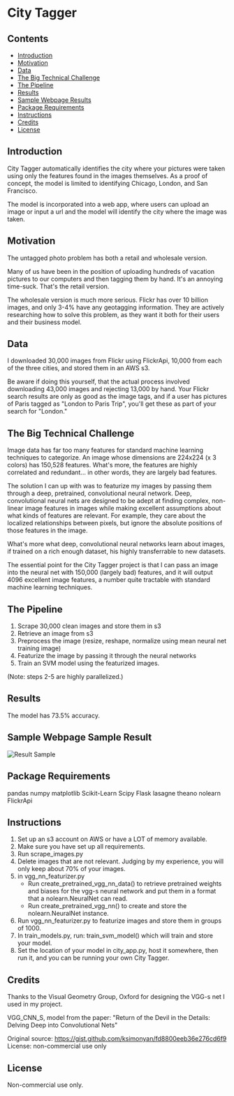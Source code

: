 # City Tagger

## Contents
+ [Introduction](#intro)
+ [Motivation](#motivation)
+ [Data](#data)
+ [The Big Technical Challenge](#challenge)
+ [The Pipeline](#pipeline)
+ [Results](#results)
+ [Sample Webpage Results](#sample)
+ [Package Requirements](#requirements)
+ [Instructions](#instructions)
+ [Credits](#credits)
+ [License](#license)

## <a name="intro">Introduction

City Tagger automatically identifies the city where your pictures were taken using only the features found in the images themselves.  As a proof of concept, the model is limited to identifying Chicago, London, and San Francisco.

The model is incorporated into a web app, where users can upload an image or input a url and the model will identify the city where the image was taken.

## <a name="motivation">Motivation

The untagged photo problem has both a retail and wholesale version.

Many of us have been in the position of uploading hundreds of vacation pictures to our computers and then tagging them by hand.  It's an annoying time-suck.  That's the retail version.

The wholesale version is much more serious.  Flickr has over 10 billion images, and only 3-4% have any geotagging information.  They are actively researching how to solve this problem, as they want it both for their users and their business model.

## <a name="Data">Data
I downloaded 30,000 images from Flickr using FlickrApi, 10,000 from each of the three cities, and stored them in an AWS s3.

Be aware if doing this yourself, that the actual process involved downloading 43,000 images and rejecting 13,000 by hand.  Your Flickr search results are only as good as the image tags, and if a user has pictures of Paris tagged as "London to Paris Trip", you'll get these as part of your search for "London."  

## <a name="challenge">The Big Technical Challenge

Image data has far too many features for standard machine learning techniques to categorize.  An image whose dimensions are 224x224 (x 3 colors) has 150,528 features.  What's more, the features are highly correlated and redundant... in other words, they are largely bad features.

The solution I can up with was to featurize my images by passing them through a deep, pretrained, convolutional neural network.  Deep, convolutional neural nets are designed to be adept at finding complex, non-linear image features in images while making excellent assumptions about what kinds of features are relevant.  For example, they care about the localized relationships between pixels, but ignore the absolute positions of those features in the image.    

What's more what deep, convolutional neural networks learn about images, if trained on a rich enough dataset, his highly transferrable to new datasets.

The essential point for the City Tagger project is that I can pass an image into the neural net with 150,000 (largely bad) features, and it will output 4096 excellent image features, a number quite tractable with standard machine learning techniques.

## <a name="pipeline">The Pipeline

1.  Scrape 30,000 clean images and store them in s3
2.  Retrieve an image from s3
3.  Preprocess the image (resize, reshape, normalize using mean neural net training image)
4.  Featurize the image by passing it through the neural networks
5. Train an SVM model using the featurized images.

(Note: steps 2-5 are highly parallelized.)

## <a name="results">Results

The model has 73.5% accuracy.

## <a name="sample">Sample Webpage Sample Result

![Result Sample](https://raw.github.com/k-lev/City_Tagger/master/img/webPageSample.png)

## <a name="requirements">Package Requirements
pandas
numpy
matplotlib
Scikit-Learn
Scipy
Flask
lasagne
theano
nolearn
FlickrApi

## <a name="instructions">Instructions

1. Set up an s3 account on AWS or have a LOT of memory available.
2. Make sure you have set up all requirements.
3. Run scrape_images.py
4. Delete images that are not relevant.  Judging by my experience, you will only keep about 70% of your images.
5.  in vgg_nn_featurizer.py
    - Run create_pretrained_vgg_nn_data() to retrieve pretrained weights and biases for the vgg-s neural network and put them in a format that a nolearn.NeuralNet can read.
    - Run create_pretrained_vgg_nn() to create and store the nolearn.NeuralNet instance.
6. Run vgg_nn_featurizer.py to featurize images and store them in groups of 1000.
7.  In train_models.py, run:  train_svm_model() which will train and store your model.
8. Set the location of your model in city_app.py, host it somewhere, then run it, and you can be running your own City Tagger.

## <a name="credits">Credits
Thanks to the Visual Geometry Group, Oxford for designing the VGG-s net I used in my project.

VGG_CNN_S, model from the paper:
  "Return of the Devil in the Details: Delving Deep into Convolutional Nets"

Original source: https://gist.github.com/ksimonyan/fd8800eeb36e276cd6f9
License: non-commercial use only

## <a name="license">License

Non-commercial use only.  
